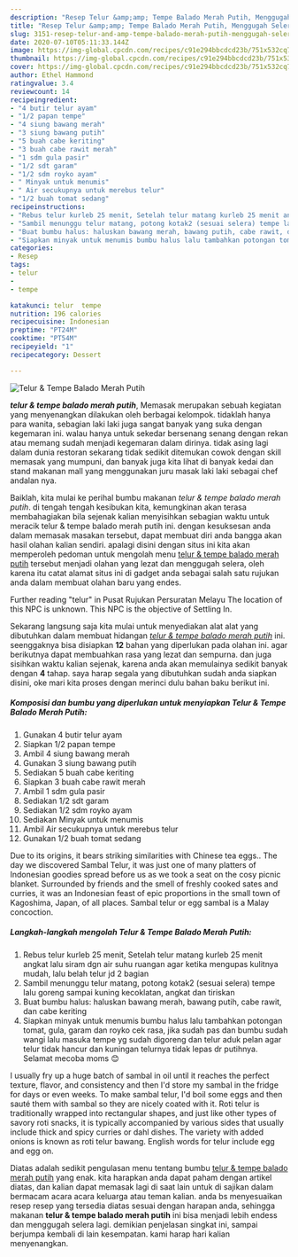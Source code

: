 ```yaml
---
description: "Resep Telur &amp;amp; Tempe Balado Merah Putih, Menggugah Selera"
title: "Resep Telur &amp;amp; Tempe Balado Merah Putih, Menggugah Selera"
slug: 3151-resep-telur-and-amp-tempe-balado-merah-putih-menggugah-selera
date: 2020-07-10T05:11:33.144Z
image: https://img-global.cpcdn.com/recipes/c91e294bbcdcd23b/751x532cq70/telur-tempe-balado-merah-putih-foto-resep-utama.jpg
thumbnail: https://img-global.cpcdn.com/recipes/c91e294bbcdcd23b/751x532cq70/telur-tempe-balado-merah-putih-foto-resep-utama.jpg
cover: https://img-global.cpcdn.com/recipes/c91e294bbcdcd23b/751x532cq70/telur-tempe-balado-merah-putih-foto-resep-utama.jpg
author: Ethel Hammond
ratingvalue: 3.4
reviewcount: 14
recipeingredient:
- "4 butir telur ayam"
- "1/2 papan tempe"
- "4 siung bawang merah"
- "3 siung bawang putih"
- "5 buah cabe keriting"
- "3 buah cabe rawit merah"
- "1 sdm gula pasir"
- "1/2 sdt garam"
- "1/2 sdm royko ayam"
- " Minyak untuk menumis"
- " Air secukupnya untuk merebus telur"
- "1/2 buah tomat sedang"
recipeinstructions:
- "Rebus telur kurleb 25 menit, Setelah telur matang kurleb 25 menit angkat lalu siram dgn air suhu ruangan agar ketika mengupas kulitnya mudah, lalu belah telur jd 2 bagian"
- "Sambil menunggu telur matang, potong kotak2 (sesuai selera) tempe lalu goreng sampai kuning kecoklatan, angkat dan tiriskan"
- "Buat bumbu halus: haluskan bawang merah, bawang putih, cabe rawit, dan cabe keriting"
- "Siapkan minyak untuk menumis bumbu halus lalu tambahkan potongan tomat, gula, garam dan royko cek rasa, jika sudah pas dan bumbu sudah wangi lalu masuka tempe yg sudah digoreng dan telur aduk pelan agar telur tidak hancur dan kuningan telurnya tidak lepas dr putihnya. Selamat mecoba moms 😊"
categories:
- Resep
tags:
- telur
- 
- tempe

katakunci: telur  tempe 
nutrition: 196 calories
recipecuisine: Indonesian
preptime: "PT24M"
cooktime: "PT54M"
recipeyield: "1"
recipecategory: Dessert

---
```



![Telur &amp; Tempe Balado Merah Putih](https://img-global.cpcdn.com/recipes/c91e294bbcdcd23b/751x532cq70/telur-tempe-balado-merah-putih-foto-resep-utama.jpg)

<b><i>telur &amp; tempe balado merah putih</i></b>, Memasak merupakan sebuah kegiatan yang menyenangkan dilakukan oleh berbagai kelompok. tidaklah hanya para wanita, sebagian laki laki juga sangat banyak yang suka dengan kegemaran ini. walau hanya untuk sekedar bersenang senang dengan rekan atau memang sudah menjadi kegemaran dalam dirinya. tidak asing lagi dalam dunia restoran sekarang tidak sedikit ditemukan cowok dengan skill memasak yang mumpuni, dan banyak juga kita lihat di banyak kedai dan stand makanan mall yang menggunakan juru masak laki laki sebagai chef andalan nya.

Baiklah, kita mulai ke perihal bumbu makanan <i>telur &amp; tempe balado merah putih</i>. di tengah tengah kesibukan kita, kemungkinan akan terasa membahagiakan bila sejenak kalian menyisihkan sebagian waktu untuk meracik telur &amp; tempe balado merah putih ini. dengan kesuksesan anda dalam memasak masakan tersebut, dapat membuat diri anda bangga akan hasil olahan kalian sendiri. apalagi disini dengan situs ini kita akan memperoleh pedoman untuk mengolah menu <u>telur &amp; tempe balado merah putih</u> tersebut menjadi olahan yang lezat dan menggugah selera, oleh karena itu catat alamat situs ini di gadget anda sebagai salah satu rujukan anda dalam membuat olahan baru yang endes.

Further reading &#34;telur&#34; in Pusat Rujukan Persuratan Melayu The location of this NPC is unknown. This NPC is the objective of Settling In.


Sekarang langsung saja kita mulai untuk menyediakan alat alat yang dibutuhkan dalam membuat hidangan <u><i>telur &amp; tempe balado merah putih</i></u> ini. seenggaknya bisa disiapkan <b>12</b> bahan yang diperlukan pada olahan ini. agar berikutnya dapat membuahkan rasa yang lezat dan sempurna. dan juga sisihkan waktu kalian sejenak, karena anda akan memulainya sedikit banyak dengan <b>4</b> tahap. saya harap segala yang dibutuhkan sudah anda siapkan disini, oke mari kita proses dengan merinci dulu bahan baku berikut ini.

<!--inarticleads1-->

##### Komposisi dan bumbu yang diperlukan untuk menyiapkan Telur &amp; Tempe Balado Merah Putih:

1. Gunakan 4 butir telur ayam
1. Siapkan 1/2 papan tempe
1. Ambil 4 siung bawang merah
1. Gunakan 3 siung bawang putih
1. Sediakan 5 buah cabe keriting
1. Siapkan 3 buah cabe rawit merah
1. Ambil 1 sdm gula pasir
1. Sediakan 1/2 sdt garam
1. Sediakan 1/2 sdm royko ayam
1. Sediakan  Minyak untuk menumis
1. Ambil  Air secukupnya untuk merebus telur
1. Gunakan 1/2 buah tomat sedang


Due to its origins, it bears striking similarities with Chinese tea eggs.. The day we discovered Sambal Telur, it was just one of many platters of Indonesian goodies spread before us as we took a seat on the cosy picnic blanket. Surrounded by friends and the smell of freshly cooked sates and curries, it was an Indonesian feast of epic proportions in the small town of Kagoshima, Japan, of all places. Sambal telur or egg sambal is a Malay concoction. 

<!--inarticleads2-->

##### Langkah-langkah mengolah Telur &amp; Tempe Balado Merah Putih:

1. Rebus telur kurleb 25 menit, Setelah telur matang kurleb 25 menit angkat lalu siram dgn air suhu ruangan agar ketika mengupas kulitnya mudah, lalu belah telur jd 2 bagian
1. Sambil menunggu telur matang, potong kotak2 (sesuai selera) tempe lalu goreng sampai kuning kecoklatan, angkat dan tiriskan
1. Buat bumbu halus: haluskan bawang merah, bawang putih, cabe rawit, dan cabe keriting
1. Siapkan minyak untuk menumis bumbu halus lalu tambahkan potongan tomat, gula, garam dan royko cek rasa, jika sudah pas dan bumbu sudah wangi lalu masuka tempe yg sudah digoreng dan telur aduk pelan agar telur tidak hancur dan kuningan telurnya tidak lepas dr putihnya. Selamat mecoba moms 😊


I usually fry up a huge batch of sambal in oil until it reaches the perfect texture, flavor, and consistency and then I&#39;d store my sambal in the fridge for days or even weeks. To make sambal telur, I&#39;d boil some eggs and then sauté them with sambal so they are nicely coated with it. Roti telur is traditionally wrapped into rectangular shapes, and just like other types of savory roti snacks, it is typically accompanied by various sides that usually include thick and spicy curries or dahl dishes. The variety with added onions is known as roti telur bawang. English words for telur include egg and egg on. 

Diatas adalah sedikit pengulasan menu tentang bumbu <u>telur &amp; tempe balado merah putih</u> yang enak. kita harapkan anda dapat paham dengan artikel diatas, dan kalian dapat memasak lagi di saat lain untuk di sajikan dalam bermacam acara acara keluarga atau teman kalian. anda bs menyesuaikan resep resep yang tersedia diatas sesuai dengan harapan anda, sehingga makanan <b>telur &amp; tempe balado merah putih</b> ini bisa menjadi lebih endess dan menggugah selera lagi. demikian penjelasan singkat ini, sampai berjumpa kembali di lain kesempatan. kami harap hari kalian menyenangkan.
